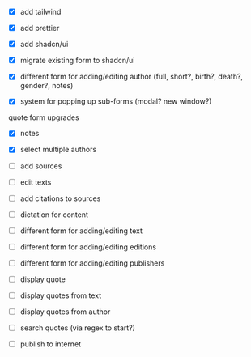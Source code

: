 - [x] add tailwind
- [x] add prettier
- [x] add shadcn/ui
- [x] migrate existing form to shadcn/ui

- [x] different form for adding/editing author (full, short?, birth?, death?, gender?, notes)
- [x] system for popping up sub-forms (modal? new window?)

quote form upgrades

- [x] notes
- [x] select multiple authors
- [ ] add sources
- [ ] edit texts
- [ ] add citations to sources
- [ ] dictation for content

- [ ] different form for adding/editing text
- [ ] different form for adding/editing editions
- [ ] different form for adding/editing publishers
- [ ] display quote
- [ ] display quotes from text
- [ ] display quotes from author
- [ ] search quotes (via regex to start?)
- [ ] publish to internet

